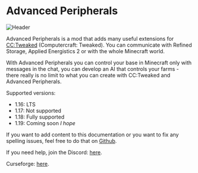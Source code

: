 # Advanced Peripherals

![Header](https://www.bisecthosting.com/images/CF/Advanced_Peripherals/BH_AP_Header.png)

Advanced Peripherals is a mod that adds many useful extensions for [CC:Tweaked](https://tweaked.cc) (Computercraft: Tweaked).
You can communicate with Refined Storage, Applied Energistics 2 or with the whole Minecraft world.

With Advanced Peripherals you can control your base in Minecraft only with messages in the chat, you can develop an AI that controls your farms - there really is no limit to what you can create with CC:Tweaked and Advanced Peripherals.

Supported versions:

* 1.16: LTS
* 1.17: Not supported
* 1.18: Fully supported
* 1.19: Coming soon *I hope*

If you want to add content to this documentation or you want to fix any spelling issues, feel free to do that on [Github](https://github.com/Seniorendi/Advanced-Peripherals-Documentation).

If you need help, join the Discord: [here](https://discord.srendi.de).

Curseforge: [here](https://www.curseforge.com/minecraft/mc-mods/advanced-peripherals).
